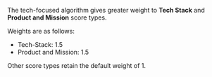 The tech-focused algorithm gives greater weight to **Tech Stack** and **Product and Mission** score types.  

Weights are as follows:

* Tech-Stack: 1.5
* Product and Mission: 1.5

Other score types retain the default weight of 1.

